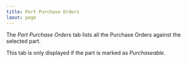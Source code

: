 ```yaml
---
title: Part Purchase Orders
laout: page
---
```


The *Part Purchase Orders* tab lists all the Purchase Orders against the selected part.

This tab is only displayed if the part is marked as *Purchaseable*.